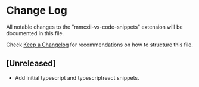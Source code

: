 # Change Log

All notable changes to the "mmcxii-vs-code-snippets" extension will be documented in this file.

Check [Keep a Changelog](http://keepachangelog.com/) for recommendations on how to structure this file.

## [Unreleased]

- Add initial typescript and typescriptreact snippets.
